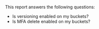This report answers the following questions:

- Is versioning enabled on my buckets?
- Is MFA delete enabled on my buckets?
